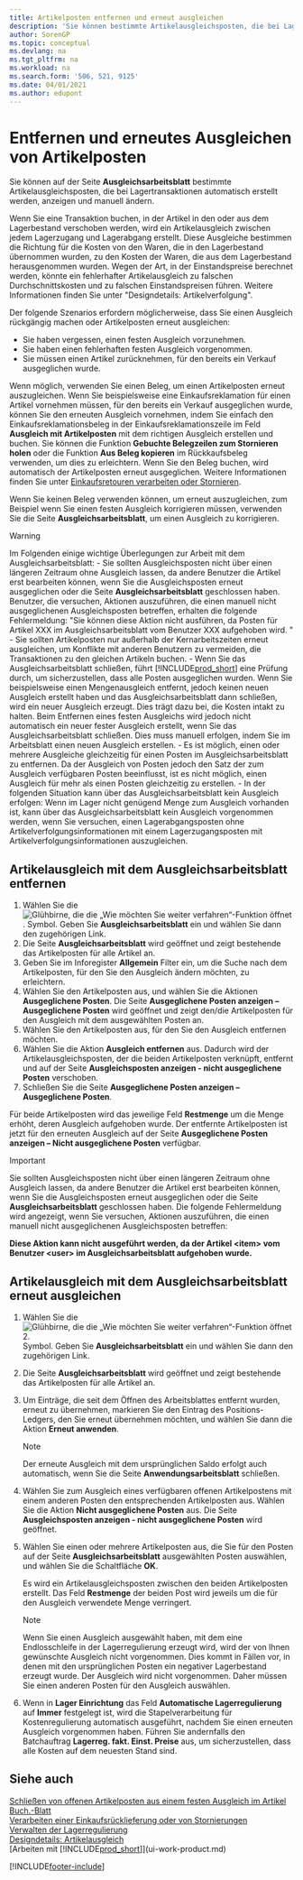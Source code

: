 ```yaml
---
title: Artikelposten entfernen und erneut ausgleichen
description: 'Sie können bestimmte Artikelausgleichsposten, die bei Lagertransaktionen automatisch erstellt werden, anzeigen und manuell ändern.'
author: SorenGP
ms.topic: conceptual
ms.devlang: na
ms.tgt_pltfrm: na
ms.workload: na
ms.search.form: '506, 521, 9125'
ms.date: 04/01/2021
ms.author: edupont
---
```

# <a name="remove-and-reapply-item-ledger-entries"></a><a name="remove-and-reapply-item-ledger-entries"></a><a name="remove-and-reapply-item-ledger-entries"></a>Entfernen und erneutes Ausgleichen von Artikelposten
Sie können auf der Seite **Ausgleichsarbeitsblatt** bestimmte Artikelausgleichsposten, die bei Lagertransaktionen automatisch erstellt werden, anzeigen und manuell ändern.  

Wenn Sie eine Transaktion buchen, in der Artikel in den oder aus dem Lagerbestand verschoben werden, wird ein Artikelausgleich zwischen jedem Lagerzugang und Lagerabgang erstellt. Diese Ausgleiche bestimmen die Richtung für die Kosten von den Waren, die in den Lagerbestand übernommen wurden, zu den Kosten der Waren, die aus dem Lagerbestand herausgenommen wurden. Wegen der Art, in der Einstandspreise berechnet werden, könnte ein fehlerhafter Artikelausgleich zu falschen Durchschnittskosten und zu falschen Einstandspreisen führen. Weitere Informationen finden Sie unter "Designdetails: Artikelverfolgung".

Der folgende Szenarios erfordern möglicherweise, dass Sie einen Ausgleich rückgängig machen oder Artikelposten erneut ausgleichen:

- Sie haben vergessen, einen festen Ausgleich vorzunehmen.
- Sie haben einen fehlerhaften festen Ausgleich vorgenommen.
- Sie müssen einen Artikel zurücknehmen, für den bereits ein Verkauf ausgeglichen wurde.

Wenn möglich, verwenden Sie einen Beleg, um einen Artikelposten erneut auszugleichen. Wenn Sie beispielsweise eine Einkaufsreklamation für einen Artikel vornehmen müssen, für den bereits ein Verkauf ausgeglichen wurde, können Sie den erneuten Ausgleich vornehmen, indem Sie einfach den Einkaufsreklamationsbeleg in der Einkaufsreklamationszeile im Feld **Ausgleich mit Artikelposten** mit dem richtigen Ausgleich erstellen und buchen. Sie können die Funktion **Gebuchte Belegzeilen zum Stornieren holen** oder die Funktion **Aus Beleg kopieren** im Rückkaufsbeleg verwenden, um dies zu erleichtern. Wenn Sie den Beleg buchen, wird automatisch der Artikelposten erneut ausgeglichen. Weitere Informationen finden Sie unter [Einkaufsretouren verarbeiten oder Stornieren](purchasing-how-process-purchase-returns-cancellations.md).

Wenn Sie keinen Beleg verwenden können, um erneut auszugleichen, zum Beispiel wenn Sie einen festen Ausgleich korrigieren müssen, verwenden Sie die Seite **Ausgleichsarbeitsblatt**, um einen Ausgleich zu korrigieren.

> [!Warning]  
> Im Folgenden einige wichtige Überlegungen zur Arbeit mit dem Ausgleichsarbeitsblatt:
    - Sie sollten Ausgleichsposten nicht über einen längeren Zeitraum ohne Ausgleich lassen, da andere Benutzer die Artikel erst bearbeiten können, wenn Sie die Ausgleichsposten erneut ausgeglichen oder die Seite **Ausgleichsarbeitsblatt** geschlossen haben. Benutzer, die versuchen, Aktionen auszuführen, die einen manuell nicht ausgeglichenen Ausgleichsposten betreffen, erhalten die folgende Fehlermeldung: "Sie können diese Aktion nicht ausführen, da Posten für Artikel XXX im Ausgleichsarbeitsblatt vom Benutzer XXX aufgehoben wird. "
    - Sie sollten Artikelposten nur außerhalb der Kernarbeitszeiten erneut ausgleichen, um Konflikte mit anderen Benutzern zu vermeiden, die Transaktionen zu den gleichen Artikeln buchen.
    - Wenn Sie das Ausgleichsarbeitsblatt schließen, führt [!INCLUDE[prod_short](includes/prod_short.md)] eine Prüfung durch, um sicherzustellen, dass alle Posten ausgeglichen wurden. Wenn Sie beispielsweise einen Mengenausgleich entfernt, jedoch keinen neuen Ausgleich erstellt haben und das Ausgleichsarbeitsblatt dann schließen, wird ein neuer Ausgleich erzeugt. Dies trägt dazu bei, die Kosten intakt zu halten. Beim Entfernen eines festen Ausgleichs wird jedoch nicht automatisch ein neuer fester Ausgleich erstellt, wenn Sie das Ausgleichsarbeitsblatt schließen. Dies muss manuell erfolgen, indem Sie im Arbeitsblatt einen neuen Ausgleich erstellen.
    - Es ist möglich, einen oder mehrere Ausgleiche gleichzeitig für einen Posten im Ausgleichsarbeitsblatt zu entfernen. Da der Ausgleich von Posten jedoch den Satz der zum Ausgleich verfügbaren Posten beeinflusst, ist es nicht möglich, einen Ausgleich für mehr als einen Posten gleichzeitig zu erstellen.
    - In der folgenden Situation kann über das Ausgleichsarbeitsblatt kein Ausgleich erfolgen: Wenn im Lager nicht genügend Menge zum Ausgleich vorhanden ist, kann über das Ausgleichsarbeitsblatt kein Ausgleich vorgenommen werden, wenn Sie versuchen, einen Lagerabgangsposten ohne Artikelverfolgungsinformationen mit einem Lagerzugangsposten mit Artikelverfolgungsinformationen auszugleichen.

## <a name="to-remove-an-item-application-by-using-the-application-worksheet"></a><a name="to-remove-an-item-application-by-using-the-application-worksheet"></a><a name="to-remove-an-item-application-by-using-the-application-worksheet"></a>Artikelausgleich mit dem Ausgleichsarbeitsblatt entfernen

1.  Wählen Sie die ![Glühbirne, die die „Wie möchten Sie weiter verfahren“-Funktion öffnet](media/ui-search/search_small.png "Tell me-Funktion"). Symbol. Geben Sie **Ausgleichsarbeitsblatt** ein und wählen Sie dann den zugehörigen Link.  
2.  Die Seite **Ausgleichsarbeitsblatt** wird geöffnet und zeigt bestehende das Artikelposten für alle Artikel an.  
3.  Geben Sie im Inforegister **Allgemein** Filter ein, um die Suche nach dem Artikelposten, für den Sie den Ausgleich ändern möchten, zu erleichtern.  
4.  Wählen Sie den Artikelposten aus, und wählen Sie die Aktionen **Ausgeglichene Posten**. Die Seite **Ausgeglichene Posten anzeigen – Ausgeglichene Posten** wird geöffnet und zeigt den/die Artikelposten für den Ausgleich mit dem ausgewählten Posten an.  
5.  Wählen Sie den Artikelposten aus, für den Sie den Ausgleich entfernen möchten.  
6.  Wählen Sie die Aktion **Ausgleich entfernen** aus. Dadurch wird der Artikelausgleichsposten, der die beiden Artikelposten verknüpft, entfernt und auf der Seite **Ausgleichsposten anzeigen - nicht ausgeglichene Posten** verschoben.  
7.  Schließen Sie die Seite **Ausgeglichene Posten anzeigen – Ausgeglichene Posten**.  

 Für beide Artikelposten wird das jeweilige Feld **Restmenge** um die Menge erhöht, deren Ausgleich aufgehoben wurde. Der entfernte Artikelposten ist jetzt für den erneuten Ausgleich auf der Seite **Ausgeglichene Posten anzeigen – Nicht ausgeglichene Posten** verfügbar.  

> [!IMPORTANT]  
>  Sie sollten Ausgleichsposten nicht über einen längeren Zeitraum ohne Ausgleich lassen, da andere Benutzer die Artikel erst bearbeiten können, wenn Sie die Ausgleichsposten erneut ausgeglichen oder die Seite **Ausgleichsarbeitsblatt** geschlossen haben. Die folgende Fehlermeldung wird angezeigt, wenn Sie versuchen, Aktionen auszuführen, die einen manuell nicht ausgeglichenen Ausgleichsposten betreffen:  
>   
>  **Diese Aktion kann nicht ausgeführt werden, da der Artikel \<item\> vom Benutzer \<user\> im Ausgleichsarbeitsblatt aufgehoben wurde.**  

## <a name="to-reapply-an-item-application-by-using-the-application-worksheet"></a><a name="to-reapply-an-item-application-by-using-the-application-worksheet"></a><a name="to-reapply-an-item-application-by-using-the-application-worksheet"></a>Artikelausgleich mit dem Ausgleichsarbeitsblatt erneut ausgleichen

1.  Wählen Sie die ![Glühbirne, die die „Wie möchten Sie weiter verfahren“-Funktion öffnet 2.](media/ui-search/search_small.png "Tell me-Funktion") Symbol. Geben Sie **Ausgleichsarbeitsblatt** ein und wählen Sie dann den zugehörigen Link.  
2.  Die Seite **Ausgleichsarbeitsblatt** wird geöffnet und zeigt bestehende das Artikelposten für alle Artikel an.  
3.  Um Einträge, die seit dem Öffnen des Arbeitsblattes entfernt wurden, erneut zu übernehmen, markieren Sie den Eintrag des Positions-Ledgers, den Sie erneut übernehmen möchten, und wählen Sie dann die Aktion **Erneut anwenden**.  

    > [!NOTE]  
    >  Der erneute Ausgleich mit dem ursprünglichen Saldo erfolgt auch automatisch, wenn Sie die Seite **Anwendungsarbeitsblatt** schließen.  
4.  Wählen Sie zum Ausgleich eines verfügbaren offenen Artikelpostens mit einem anderen Posten den entsprechenden Artikelposten aus. Wählen Sie die Aktion **Nicht ausgeglichene Posten** aus. Die Seite **Ausgleichsposten anzeigen - nicht ausgeglichene Posten** wird geöffnet.  
5.  Wählen Sie einen oder mehrere Artikelposten aus, die Sie für den Posten auf der Seite **Ausgleichsarbeitsblatt** ausgewählten Posten auswählen, und wählen Sie die Schaltfläche **OK**.  

     Es wird ein Artikelausgleichsposten zwischen den beiden Artikelposten erstellt. Das Feld **Restmenge** der beiden Post wird jeweils um die für den Ausgleich verwendete Menge verringert.  

    > [!NOTE]  
    >  Wenn Sie einen Ausgleich ausgewählt haben, mit dem eine Endlosschleife in der Lagerregulierung erzeugt wird, wird der von Ihnen gewünschte Ausgleich nicht vorgenommen. Dies kommt in Fällen vor, in denen mit den ursprünglichen Posten ein negativer Lagerbestand erzeugt wurde. Der Ausgleich wird nicht vorgenommen. Daher müssen Sie einen anderen Posten für den Ausgleich auswählen.  
6.  Wenn in **Lager Einrichtung** das Feld **Automatische Lagerregulierung** auf **Immer** festgelegt ist, wird die Stapelverarbeitung für Kostenregulierung automatisch ausgeführt, nachdem Sie einen erneuten Ausgleich vorgenommen haben. Führen Sie andernfalls den Batchauftrag **Lagerreg. fakt. Einst. Preise** aus, um sicherzustellen, dass alle Kosten auf dem neuesten Stand sind.  

## <a name="see-also"></a><a name="see-also"></a><a name="see-also"></a>Siehe auch

[Schließen von offenen Artikelposten aus einem festen Ausgleich im Artikel Buch.-Blatt](finance-how-to-close-open-item-ledger-entries-resulting-from-fixed-application-in-the-item-journal.md)  
 [Verarbeiten einer Einkaufsrücklieferung oder von Stornierungen](purchasing-how-process-purchase-returns-cancellations.md)  
 [Verwalten der Lagerregulierung](finance-manage-inventory-costs.md)   
 [Designdetails: Artikelausgleich](design-details-item-application.md)  
 [Arbeiten mit [!INCLUDE[prod_short](includes/prod_short.md)]](ui-work-product.md)


[!INCLUDE[footer-include](includes/footer-banner.md)]
